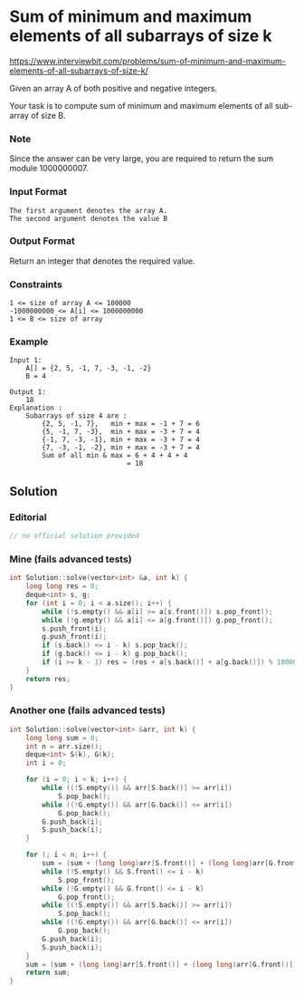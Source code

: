 # Sum of minimum and maximum elements of all subarrays of size k

https://www.interviewbit.com/problems/sum-of-minimum-and-maximum-elements-of-all-subarrays-of-size-k/

Given an array A of both positive and negative integers.

Your task is to compute sum of minimum and maximum elements of all sub-array of size B.

### Note

Since the answer can be very large, you are required to return the sum module 1000000007.

### Input Format

```
The first argument denotes the array A.
The second argument denotes the value B
```

### Output Format

Return an integer that denotes the required value.


### Constraints

```
1 <= size of array A <= 100000
-1000000000 <= A[i] <= 1000000000
1 <= B <= size of array
```

###  Example
```
Input 1:
    A[] = {2, 5, -1, 7, -3, -1, -2}
    B = 4
    
Output 1:
    18
Explanation : 
    Subarrays of size 4 are : 
        {2, 5, -1, 7},   min + max = -1 + 7 = 6
        {5, -1, 7, -3},  min + max = -3 + 7 = 4      
        {-1, 7, -3, -1}, min + max = -3 + 7 = 4
        {7, -3, -1, -2}, min + max = -3 + 7 = 4   
        Sum of all min & max = 6 + 4 + 4 + 4 
                             = 18 
```
## Solution

### Editorial
```cpp
// no official solution provided
```

### Mine (fails advanced tests)
```cpp
int Solution::solve(vector<int> &a, int k) {
    long long res = 0;    
    deque<int> s, g;
    for (int i = 0; i < a.size(); i++) {
        while (!s.empty() && a[i] >= a[s.front()]) s.pop_front();
        while (!g.empty() && a[i] <= a[g.front()]) g.pop_front();
        s.push_front(i);
        g.push_front(i);
        if (s.back() <= i - k) s.pop_back();
        if (g.back() <= i - k) g.pop_back();
        if (i >= k - 1) res = (res + a[s.back()] + a[g.back()]) % 1000000007;
    }
    return res;
}
```
### Another one (fails advanced tests)
```cpp
int Solution::solve(vector<int> &arr, int k) {
    long long sum = 0;
    int n = arr.size();
    deque<int> S(k), G(k);
    int i = 0;

    for (i = 0; i < k; i++) {
        while ((!S.empty()) && arr[S.back()] >= arr[i])
            S.pop_back();
        while ((!G.empty()) && arr[G.back()] <= arr[i])
            G.pop_back();
        G.push_back(i);
        S.push_back(i);
    }

    for (; i < n; i++) {
        sum = (sum + (long long)arr[S.front()] + (long long)arr[G.front()]) % 1000000007;
        while (!S.empty() && S.front() <= i - k)
            S.pop_front();
        while (!G.empty() && G.front() <= i - k)
            G.pop_front();
        while ((!S.empty()) && arr[S.back()] >= arr[i])
            S.pop_back();
        while ((!G.empty()) && arr[G.back()] <= arr[i])
            G.pop_back();
        G.push_back(i);
        S.push_back(i);
    }
    sum = (sum + (long long)arr[S.front()] + (long long)arr[G.front()]) % 1000000007;
    return sum;
}

```

